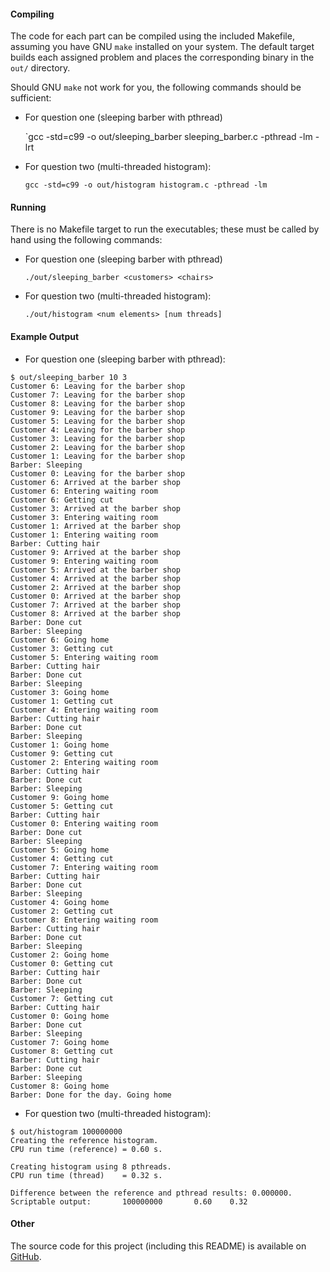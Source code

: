 #### Compiling
The code for each part can be compiled using the included Makefile, assuming
you have GNU `make` installed on your system.  The default target builds each
assigned problem and places the corresponding binary in the `out/` directory.

Should GNU `make` not work for you, the following commands should be sufficient:

* For question one (sleeping barber with pthread)

    `gcc -std=c99 -o out/sleeping_barber sleeping_barber.c -pthread -lm -lrt

* For question two (multi-threaded histogram):

    `gcc -std=c99 -o out/histogram histogram.c -pthread -lm`

#### Running
There is no Makefile target to run the executables; these must be called by
hand using the following commands:

* For question one (sleeping barber with pthread)

    `./out/sleeping_barber <customers> <chairs>`

* For question two (multi-threaded histogram):

	`./out/histogram <num elements> [num threads]`

#### Example Output
* For question one (sleeping barber with pthread):

```text
$ out/sleeping_barber 10 3
Customer 6: Leaving for the barber shop
Customer 7: Leaving for the barber shop
Customer 8: Leaving for the barber shop
Customer 9: Leaving for the barber shop
Customer 5: Leaving for the barber shop
Customer 4: Leaving for the barber shop
Customer 3: Leaving for the barber shop
Customer 2: Leaving for the barber shop
Customer 1: Leaving for the barber shop
Barber: Sleeping
Customer 0: Leaving for the barber shop
Customer 6: Arrived at the barber shop
Customer 6: Entering waiting room
Customer 6: Getting cut
Customer 3: Arrived at the barber shop
Customer 3: Entering waiting room
Customer 1: Arrived at the barber shop
Customer 1: Entering waiting room
Barber: Cutting hair
Customer 9: Arrived at the barber shop
Customer 9: Entering waiting room
Customer 5: Arrived at the barber shop
Customer 4: Arrived at the barber shop
Customer 2: Arrived at the barber shop
Customer 0: Arrived at the barber shop
Customer 7: Arrived at the barber shop
Customer 8: Arrived at the barber shop
Barber: Done cut
Barber: Sleeping
Customer 6: Going home
Customer 3: Getting cut
Customer 5: Entering waiting room
Barber: Cutting hair
Barber: Done cut
Barber: Sleeping
Customer 3: Going home
Customer 1: Getting cut
Customer 4: Entering waiting room
Barber: Cutting hair
Barber: Done cut
Barber: Sleeping
Customer 1: Going home
Customer 9: Getting cut
Customer 2: Entering waiting room
Barber: Cutting hair
Barber: Done cut
Barber: Sleeping
Customer 9: Going home
Customer 5: Getting cut
Barber: Cutting hair
Customer 0: Entering waiting room
Barber: Done cut
Barber: Sleeping
Customer 5: Going home
Customer 4: Getting cut
Customer 7: Entering waiting room
Barber: Cutting hair
Barber: Done cut
Barber: Sleeping
Customer 4: Going home
Customer 2: Getting cut
Customer 8: Entering waiting room
Barber: Cutting hair
Barber: Done cut
Barber: Sleeping
Customer 2: Going home
Customer 0: Getting cut
Barber: Cutting hair
Barber: Done cut
Barber: Sleeping
Customer 7: Getting cut
Barber: Cutting hair
Customer 0: Going home
Barber: Done cut
Barber: Sleeping
Customer 7: Going home
Customer 8: Getting cut
Barber: Cutting hair
Barber: Done cut
Barber: Sleeping
Customer 8: Going home
Barber: Done for the day. Going home
```

* For question two (multi-threaded histogram):

```text
$ out/histogram 100000000
Creating the reference histogram.
CPU run time (reference) = 0.60 s.

Creating histogram using 8 pthreads.
CPU run time (thread)    = 0.32 s.

Difference between the reference and pthread results: 0.000000.
Scriptable output:       100000000       0.60    0.32
```

#### Other
The source code for this project (including this README) is available on
[GitHub](github.com/sjbarag/ECE-C353-Programming-Assignment-4).

